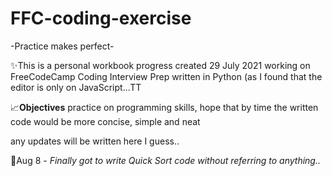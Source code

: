 # FFC-coding-exercise
-Practice makes perfect-

✨This is a personal workbook progress created 29 July 2021 working on FreeCodeCamp Coding Interview Prep written in Python
(as I found that the editor is only on JavaScript...TT

📈**Objectives**
practice on programming skills, hope that by time the written code would be more concise, simple and neat

any updates will be written here I guess..

📝Aug 8 - <em>Finally got to write Quick Sort code without referring to anything..</em>
